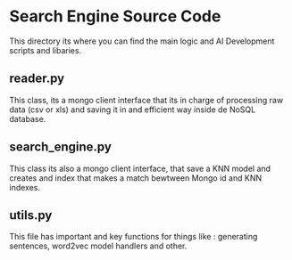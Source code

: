 # Search Engine Source Code

This directory its where you can find the main logic and AI Development scripts and libaries.

## reader.py

This class, its a mongo client interface that its in charge of processing raw data (csv or xls) and saving it in and efficient way inside de NoSQL database.

## search_engine.py

This class its also a mongo client interface, that save a KNN model and creates and index that makes a match bewtween Mongo id and KNN indexes.

## utils.py

This file has important and key functions for things like : generating sentences, word2vec model handlers and other.
